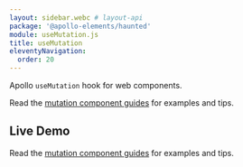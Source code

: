 ```yaml
---
layout: sidebar.webc # layout-api
package: '@apollo-elements/haunted'
module: useMutation.js
title: useMutation
eleventyNavigation:
  order: 20
---
```

<!-- ----------------------------------------------------------------------------------------
     Welcome! This file includes automatically generated API documentation.
     To edit the docs that appear within, find the original source file under `packages/*`,
     corresponding to the package name and module in this YAML front-matter block.
     Thank you for your interest in Apollo Elements 😁
------------------------------------------------------------------------------------------ -->

Apollo `useMutation` hook for web components.

Read the [mutation component guides](../../../../guides/usage/mutations/) for 
examples and tips.

## Live Demo

<docs-playground id="haunted-use-mutation" playground-name="haunted-use-mutation"></docs-playground>

Read the [mutation component guides](/guides/usage/mutations/) for examples and tips.
